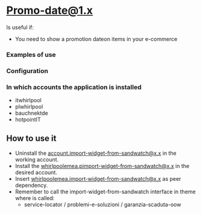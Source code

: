 # Promo-date@1.x
Is useful if:
- You need to show a promotion dateon items in your e-commerce


### Examples of use


### Configuration


### In which accounts the application is installed

- itwhirlpool 
- plwhirlpool 
- bauchnektde 
- hotpointIT



## How to use it

- Uninstall the account.import-widget-from-sandwatch@x.x in the working account.
- Install the whirlpoolemea.pimport-widget-from-sandwatch@x.x in the desired account.
- Insert whirlpoolemea.import-widget-from-sandwatch@x.x as peer dependency.
- Remember to call the import-widget-from-sandwatch interface in theme where is called:
  - service-locator / problemi-e-soluzioni / garanzia-scaduta-oow